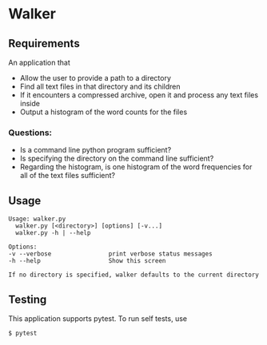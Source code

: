 # Walker

## Requirements

An application that 

+ Allow the user to provide a path to a directory
+ Find all text files in that directory and its children
+ If it encounters a compressed archive, open it and process any text files inside
+ Output a histogram of the word counts for the files

### Questions:

+ Is a command line python program sufficient?
+ Is specifying the directory on the command line sufficient?
+ Regarding the histogram, is one histogram of the word frequencies for all of the text files sufficient?

## Usage

    Usage: walker.py
      walker.py [<directory>] [options] [-v...]
      walker.py -h | --help

    Options:
    -v --verbose                print verbose status messages
    -h --help                   Show this screen

    If no directory is specified, walker defaults to the current directory

## Testing

This application supports pytest. To run self tests, use

    $ pytest


